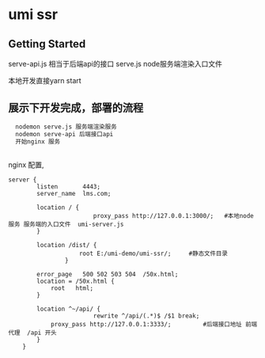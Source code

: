 # umi ssr

## Getting Started

serve-api.js 相当于后端api的接口
serve.js node服务端渲染入口文件

本地开发直接yarn start

## 展示下开发完成，部署的流程
```bash
  nodemon serve.js 服务端渲染服务
  nodemon serve-api 后端接口api
  开始nginx 服务
      
```

nginx 配置,

```
server {
        listen       4443;
        server_name  lms.com;

        location / {
						proxy_pass http://127.0.0.1:3000/;   #本地node服务 服务端的入口文件  umi-server.js
        }
				
        location /dist/ {
					root E:/umi-demo/umi-ssr/;     #静态文件目录
				}
				
        error_page   500 502 503 504  /50x.html;
        location = /50x.html {
            root   html;
        }

        location ^~/api/ {
						rewrite ^/api/(.*)$ /$1 break;
           	proxy_pass http://127.0.0.1:3333/;         #后端接口地址 前端代理  /api 开头
        }
    }
```
